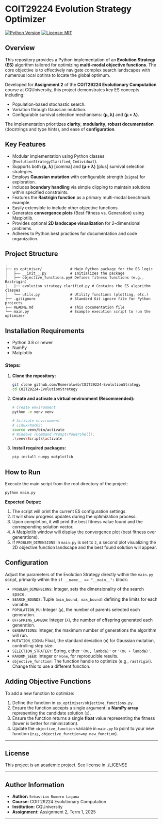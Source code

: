 # COIT29224 Evolution Strategy Optimizer

[![Python Version](https://img.shields.io/badge/python-3.8+-blue.svg)](https://www.python.org/downloads/)
[![License: MIT](https://img.shields.io/badge/License-GPL-yellow.svg)](https://opensource.org/licenses/GPL) 

## Overview

This repository provides a Python implementation of an **Evolution Strategy (ES)** algorithm tailored for optimizing **multi-modal objective functions**. The core objective is to effectively navigate complex search landscapes with numerous local optima to locate the global optimum.

Developed for **Assignment 2** of the **COIT29224 Evolutionary Computation** course at CQUniversity, this project demonstrates key ES concepts including:
*   Population-based stochastic search.
*   Variation through Gaussian mutation.
*   Configurable survival selection mechanisms: **(μ, λ)** and **(μ + λ)**.

The implementation prioritizes **clarity**, **modularity**, **robust documentation** (docstrings and type hints), and ease of **configuration**.

## Key Features

*   Modular implementation using Python classes (`EvolutionStrategyClarified`, `Individual`).
*   Supports both **(μ, λ)** [comma] and **(μ + λ)** [plus] survival selection strategies.
*   Employs **Gaussian mutation** with configurable strength (`sigma`) for exploration.
*   Includes **boundary handling** via simple clipping to maintain solutions within specified constraints.
*   Features the **Rastrigin function** as a primary multi-modal benchmark example.
*   Easily extensible to include other objective functions.
*   Generates **convergence plots** (Best Fitness vs. Generation) using Matplotlib.
*   Provides optional **2D landscape visualization** for 2-dimensional problems.
*   Adheres to Python best practices for documentation and code organization.

## Project Structure

```
.
├── es_optimiser/             # Main Python package for the ES logic
│   ├── __init__.py           # Initializes the package
│   ├── objective_functions.py# Defines fitness functions (e.g., Rastrigin)
│   ├── evolution_strategy_clarified.py # Contains the ES algorithm classes
│   └── utils.py              # Utility functions (plotting, etc.)
├── .gitignore                # Standard Git ignore file for Python projects
├── README.md                 # This documentation file
└── main.py                   # Example execution script to run the optimizer
```

## Installation Requirements

*   Python 3.8 or newer
*   NumPy
*   Matplotlib

### Steps:

1.  **Clone the repository:**
    ```bash
    git clone github.com/Romerolweb/COIT29224-EvolutionStrategy
    cd COIT29224-EvolutionStrategy
    ```
2.  **Create and activate a virtual environment (Recommended):**
    ```bash
    # Create environment
    python -m venv venv

    # Activate environment
    # Linux/macOS:
    source venv/bin/activate
    # Windows (Command Prompt/PowerShell):
    .\venv\Scripts\activate
    ```

3.  **Install required packages:**
    ```bash
    pip install numpy matplotlib
    ```

## How to Run

Execute the main script from the root directory of the project:

```bash
python main.py
```

**Expected Output:**
1.  The script will print the current ES configuration settings.
2.  It will show progress updates during the optimization process.
3.  Upon completion, it will print the best fitness value found and the corresponding solution vector.
4.  A Matplotlib window will display the convergence plot (best fitness over generations).
5.  If `PROBLEM_DIMENSIONS` in `main.py` is set to `2`, a second plot visualizing the 2D objective function landscape and the best found solution will appear.

## Configuration

Adjust the parameters of the Evolution Strategy directly within the `main.py` script, primarily within the `if __name__ == "__main__":` block:

*   `PROBLEM_DIMENSIONS`: Integer, sets the dimensionality of the search space.
*   `SEARCH_BOUNDS`: Tuple `(min_bound, max_bound)` defining the limits for each variable.
*   `POPULATION_MU`: Integer (`μ`), the number of parents selected each generation.
*   `OFFSPRING_LAMBDA`: Integer (`λ`), the number of offspring generated each generation.
*   `GENERATIONS`: Integer, the maximum number of generations the algorithm will run.
*   `MUTATION_SIGMA`: Float, the standard deviation (`σ`) for Gaussian mutation, controlling step size.
*   `SELECTION_STRATEGY`: String, either `'(mu, lambda)'` or `'(mu + lambda)'`.
*   `RANDOM_SEED`: Integer or `None`, for reproducible results.
*   `objective_function`: The function handle to optimize (e.g., `rastrigin`). Change this to use a different function.

## Adding Objective Functions

To add a new function to optimize:
1.  Define the function in `es_optimiser/objective_functions.py`.
2.  Ensure the function accepts a single argument: a **NumPy array** representing the candidate solution (`x`).
3.  Ensure the function returns a single **float** value representing the fitness (lower is better for minimization).
4.  Update the `objective_function` variable in `main.py` to point to your new function (e.g., `objective_function=my_new_function`).

---

## License

This project is an academic project. See license in ./LICENSE

---

## Author Information

*   **Author:** `Sebastian Romero Laguna`
*   **Course:** COIT29224 Evolutionary Computation
*   **Institution:** CQUniversity
*   **Assignment:** Assignment 2, Term 1, 2025

---
